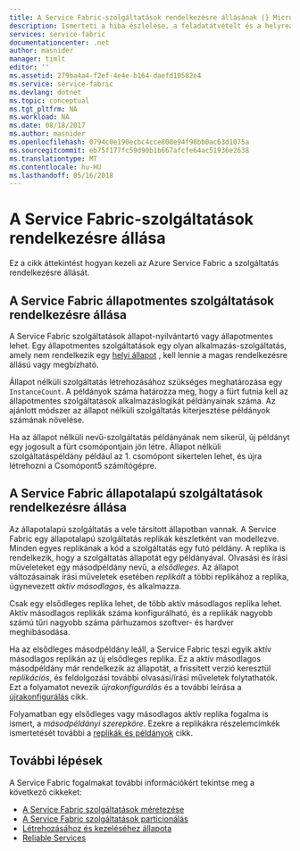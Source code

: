 ```yaml
---
title: A Service Fabric-szolgáltatások rendelkezésre állásának |} Microsoft Docs
description: Ismerteti a hiba észlelése, a feladatátvételt és a helyreállítási szolgáltatások
services: service-fabric
documentationcenter: .net
author: masnider
manager: timlt
editor: ''
ms.assetid: 279ba4a4-f2ef-4e4e-b164-daefd10582e4
ms.service: service-fabric
ms.devlang: dotnet
ms.topic: conceptual
ms.tgt_pltfrm: NA
ms.workload: NA
ms.date: 08/18/2017
ms.author: masnider
ms.openlocfilehash: 0794c0e190ecbc4cce808e94f98bb0ac63d1075a
ms.sourcegitcommit: eb75f177fc59d90b1b667afcfe64ac51936e2638
ms.translationtype: MT
ms.contentlocale: hu-HU
ms.lasthandoff: 05/16/2018
---
```

# <a name="availability-of-service-fabric-services"></a>A Service Fabric-szolgáltatások rendelkezésre állása
Ez a cikk áttekintést hogyan kezeli az Azure Service Fabric a szolgáltatás rendelkezésre állását.

## <a name="availability-of-service-fabric-stateless-services"></a>A Service Fabric állapotmentes szolgáltatások rendelkezésre állása
A Service Fabric szolgáltatások állapot-nyilvántartó vagy állapotmentes lehet. Egy állapotmentes szolgáltatások egy olyan alkalmazás-szolgáltatás, amely nem rendelkezik egy [helyi állapot](service-fabric-concepts-state.md) , kell lennie a magas rendelkezésre állású vagy megbízható.

Állapot nélküli szolgáltatás létrehozásához szükséges meghatározása egy `InstanceCount`. A példányok száma határozza meg, hogy a fürt futnia kell az állapotmentes szolgáltatások alkalmazáslogikát példányainak száma. Az ajánlott módszer az állapot nélküli szolgáltatás kiterjesztése példányok számának növelése.

Ha az állapot nélküli nevű-szolgáltatás példányának nem sikerül, új példányt egy jogosult a fürt csomópontjain jön létre. Állapot nélküli szolgáltatáspéldány például az 1. csomópont sikertelen lehet, és újra létrehozni a Csomópont5 számítógépre.

## <a name="availability-of-service-fabric-stateful-services"></a>A Service Fabric állapotalapú szolgáltatások rendelkezésre állása
Az állapotalapú szolgáltatás a vele társított állapotban vannak. A Service Fabric egy állapotalapú szolgáltatás replikák készletként van modellezve. Minden egyes replikának a kód a szolgáltatás egy futó példány. A replika is rendelkezik, hogy a szolgáltatás állapotát egy példányával. Olvasási és írási műveleteket egy másodpéldány nevű, a *elsődleges*. Az állapot változásainak írási műveletek esetében *replikált* a többi replikához a replika, úgynevezett *aktív másodlagos*, és alkalmazza. 

Csak egy elsődleges replika lehet, de több aktív másodlagos replika lehet. Aktív másodlagos replikák száma konfigurálható, és a replikák nagyobb számú tűri nagyobb száma párhuzamos szoftver- és hardver meghibásodása.

Ha az elsődleges másodpéldány leáll, a Service Fabric teszi egyik aktív másodlagos replikán az új elsődleges replika. Ez a aktív másodlagos másodpéldány már rendelkezik az állapotát, a frissített verzió keresztül *replikációs*, és feldolgozási további olvasási/írási műveletek folytathatók. Ezt a folyamatot nevezik *újrakonfigurálás* és a további leírása a [újrakonfigurálás](service-fabric-concepts-reconfiguration.md) cikk.

Folyamatban egy elsődleges vagy másodlagos aktív replika fogalma is ismert, a *másodpéldányi szerepköre*. Ezekre a replikákra részelemcímkék ismertetését további a [replikák és példányok](service-fabric-concepts-replica-lifecycle.md) cikk. 

## <a name="next-steps"></a>További lépések
A Service Fabric fogalmakat további információkért tekintse meg a következő cikkeket:

- [A Service Fabric szolgáltatások méretezése](service-fabric-concepts-scalability.md)
- [A Service Fabric szolgáltatások particionálás](service-fabric-concepts-partitioning.md)
- [Létrehozásához és kezeléséhez állapota](service-fabric-concepts-state.md)
- [Reliable Services](service-fabric-reliable-services-introduction.md)

